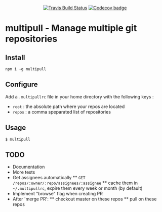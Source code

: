 <p align="center">
  <a href="https://travis-ci.org/Y--/multipull"><img src="https://travis-ci.org/Y--/multipull.svg?branch=master" alt="Travis Build Status"></a>
  <a href="https://codecov.io/gh/Y--/multipull"><img src="https://codecov.io/gh/Y--/multipull/branch/master/graph/badge.svg" alt="Codecov badge"></a>
</p>

# multipull - Manage multiple git repositories

## Install

`npm i -g multipull`

## Configure

Add a `.multipullrc` file in your home directory with the following keys :
* `root` : the absolute path where your repos are located
* `repos` : a comma speparated list of repositories

## Usage

`$ multipull`

## TODO
 * Documentation
 * More tests
 * Get assignees automatically
  ** `GET` `/repos/:owner/:repo/assignees/:assignee`
  ** cache them in `~/.multipullrc`, expire them every week or month (by default)
 * Implement "browse" flag when creating PR
 * After 'merge PR':
  ** checkout master on these repos
  ** pull on these repos
